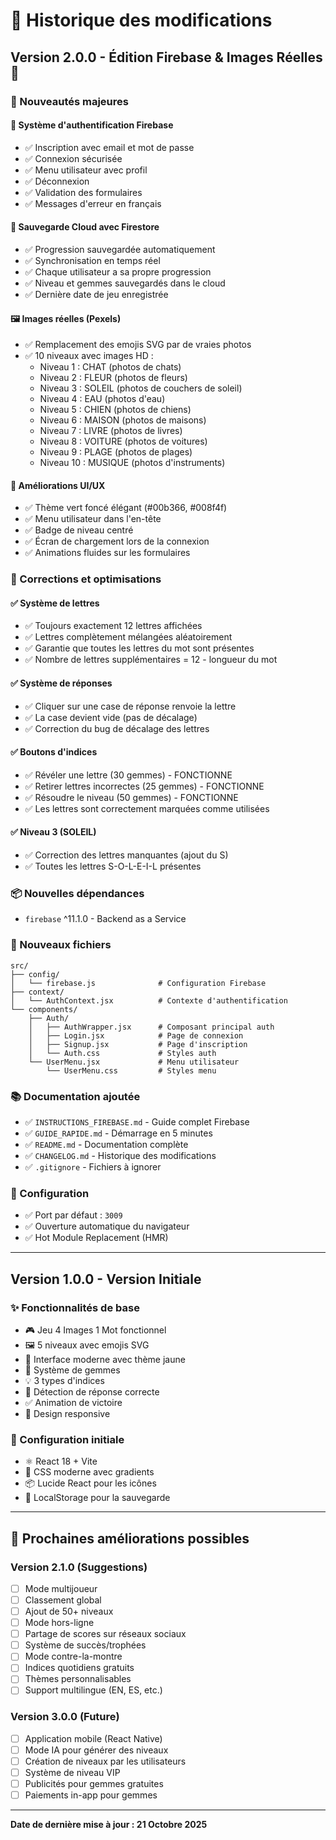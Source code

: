 # 📝 Historique des modifications

## Version 2.0.0 - Édition Firebase & Images Réelles 🎉

### 🎯 Nouveautés majeures

#### 🔐 Système d'authentification Firebase
- ✅ Inscription avec email et mot de passe
- ✅ Connexion sécurisée
- ✅ Menu utilisateur avec profil
- ✅ Déconnexion
- ✅ Validation des formulaires
- ✅ Messages d'erreur en français

#### 💾 Sauvegarde Cloud avec Firestore
- ✅ Progression sauvegardée automatiquement
- ✅ Synchronisation en temps réel
- ✅ Chaque utilisateur a sa propre progression
- ✅ Niveau et gemmes sauvegardés dans le cloud
- ✅ Dernière date de jeu enregistrée

#### 🖼️ Images réelles (Pexels)
- ✅ Remplacement des emojis SVG par de vraies photos
- ✅ 10 niveaux avec images HD :
  - Niveau 1 : CHAT (photos de chats)
  - Niveau 2 : FLEUR (photos de fleurs)
  - Niveau 3 : SOLEIL (photos de couchers de soleil)
  - Niveau 4 : EAU (photos d'eau)
  - Niveau 5 : CHIEN (photos de chiens)
  - Niveau 6 : MAISON (photos de maisons)
  - Niveau 7 : LIVRE (photos de livres)
  - Niveau 8 : VOITURE (photos de voitures)
  - Niveau 9 : PLAGE (photos de plages)
  - Niveau 10 : MUSIQUE (photos d'instruments)

#### 🎨 Améliorations UI/UX
- ✅ Thème vert foncé élégant (#00b366, #008f4f)
- ✅ Menu utilisateur dans l'en-tête
- ✅ Badge de niveau centré
- ✅ Écran de chargement lors de la connexion
- ✅ Animations fluides sur les formulaires

### 🔧 Corrections et optimisations

#### ✅ Système de lettres
- ✅ Toujours exactement 12 lettres affichées
- ✅ Lettres complètement mélangées aléatoirement
- ✅ Garantie que toutes les lettres du mot sont présentes
- ✅ Nombre de lettres supplémentaires = 12 - longueur du mot

#### ✅ Système de réponses
- ✅ Cliquer sur une case de réponse renvoie la lettre
- ✅ La case devient vide (pas de décalage)
- ✅ Correction du bug de décalage des lettres

#### ✅ Boutons d'indices
- ✅ Révéler une lettre (30 gemmes) - FONCTIONNE
- ✅ Retirer lettres incorrectes (25 gemmes) - FONCTIONNE
- ✅ Résoudre le niveau (50 gemmes) - FONCTIONNE
- ✅ Les lettres sont correctement marquées comme utilisées

#### ✅ Niveau 3 (SOLEIL)
- ✅ Correction des lettres manquantes (ajout du S)
- ✅ Toutes les lettres S-O-L-E-I-L présentes

### 📦 Nouvelles dépendances
- `firebase` ^11.1.0 - Backend as a Service

### 📁 Nouveaux fichiers
```
src/
├── config/
│   └── firebase.js              # Configuration Firebase
├── context/
│   └── AuthContext.jsx          # Contexte d'authentification
└── components/
    ├── Auth/
    │   ├── AuthWrapper.jsx      # Composant principal auth
    │   ├── Login.jsx            # Page de connexion
    │   ├── Signup.jsx           # Page d'inscription
    │   └── Auth.css             # Styles auth
    └── UserMenu.jsx             # Menu utilisateur
        └── UserMenu.css         # Styles menu
```

### 📚 Documentation ajoutée
- ✅ `INSTRUCTIONS_FIREBASE.md` - Guide complet Firebase
- ✅ `GUIDE_RAPIDE.md` - Démarrage en 5 minutes
- ✅ `README.md` - Documentation complète
- ✅ `CHANGELOG.md` - Historique des modifications
- ✅ `.gitignore` - Fichiers à ignorer

### 🎯 Configuration
- ✅ Port par défaut : `3009`
- ✅ Ouverture automatique du navigateur
- ✅ Hot Module Replacement (HMR)

---

## Version 1.0.0 - Version Initiale

### ✨ Fonctionnalités de base
- 🎮 Jeu 4 Images 1 Mot fonctionnel
- 🖼️ 5 niveaux avec emojis SVG
- 🎨 Interface moderne avec thème jaune
- 💎 Système de gemmes
- 💡 3 types d'indices
- 🎯 Détection de réponse correcte
- ✅ Animation de victoire
- 📱 Design responsive

### 🔧 Configuration initiale
- ⚛️ React 18 + Vite
- 🎨 CSS moderne avec gradients
- 📦 Lucide React pour les icônes
- 💾 LocalStorage pour la sauvegarde

---

## 🔮 Prochaines améliorations possibles

### Version 2.1.0 (Suggestions)
- [ ] Mode multijoueur
- [ ] Classement global
- [ ] Ajout de 50+ niveaux
- [ ] Mode hors-ligne
- [ ] Partage de scores sur réseaux sociaux
- [ ] Système de succès/trophées
- [ ] Mode contre-la-montre
- [ ] Indices quotidiens gratuits
- [ ] Thèmes personnalisables
- [ ] Support multilingue (EN, ES, etc.)

### Version 3.0.0 (Future)
- [ ] Application mobile (React Native)
- [ ] Mode IA pour générer des niveaux
- [ ] Création de niveaux par les utilisateurs
- [ ] Système de niveau VIP
- [ ] Publicités pour gemmes gratuites
- [ ] Paiements in-app pour gemmes

---

**Date de dernière mise à jour : 21 Octobre 2025**



